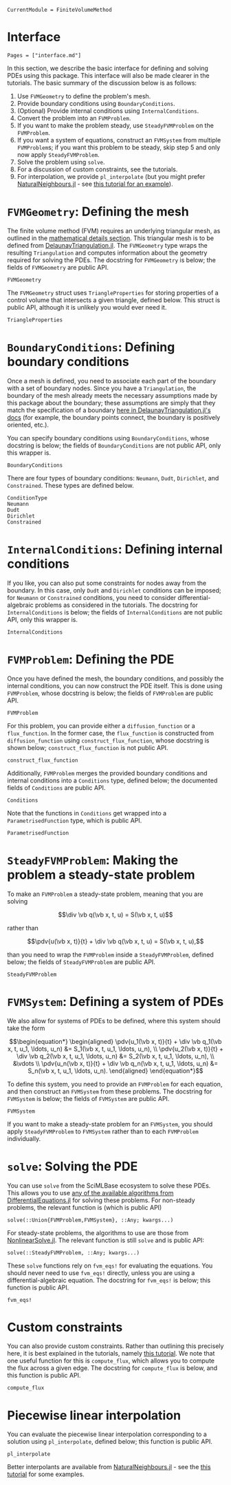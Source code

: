 ```@meta
CurrentModule = FiniteVolumeMethod
```

# Interface 

```@contents 
Pages = ["interface.md"]
```

In this section, we describe the basic interface for defining and solving PDEs using this package. This interface will also be made clearer in the tutorials. The basic summary of the discussion below is as follows:

1. Use `FVMGeometry` to define the problem's mesh.
2. Provide boundary conditions using `BoundaryConditions`.
3. (Optional) Provide internal conditions using `InternalConditions`.
4. Convert the problem into an `FVMProblem`.
5. If you want to make the problem steady, use `SteadyFVMProblem` on the `FVMProblem`.
6. If you want a system of equations, construct an `FVMSystem` from multiple `FVMProblem`s; if you want this problem to be steady, skip step 5 and only now apply `SteadyFVMProblem`.
7. Solve the problem using `solve`.
8. For a discussion of custom constraints, see the tutorials.
9. For interpolation, we provide `pl_interpolate` (but you might prefer [NaturalNeighbours.jl](https://github.com/DanielVandH/NaturalNeighbours.jl) - see [this tutorial for an example](tutorials/piecewise_linear_and_natural_neighbour_interpolation_for_an_advection_diffusion_equation.md)).

# `FVMGeometry`: Defining the mesh 

The finite volume method (FVM) requires an underlying triangular mesh, as outlined in the [mathematical details section](math.md). This triangular mesh is to be defined from [DelaunayTriangulation.jl](https://github.com/JuliaGeometry/DelaunayTriangulation.jl). The `FVMGeometry` type wraps the resulting `Triangulation` and computes information about the geometry required for solving the PDEs. The docstring for `FVMGeometry` is below; the fields of `FVMGeometry` are public API. 

```@docs
FVMGeometry
```

The `FVMGeometry` struct uses `TriangleProperties` for storing properties of a control volume that intersects a given triangle, defined below. This struct is 
public API, although it is unlikely you would ever need it. 

```@docs
TriangleProperties
```

# `BoundaryConditions`: Defining boundary conditions

Once a mesh is defined, you need to associate each part of the boundary with a set of boundary nodes. Since you have a `Triangulation`, the boundary of the mesh already meets the necessary assumptions made by this package about the boundary; these assumptions are simply that they match the specification of a boundary [here in DelaunayTriangulation.jl's docs](https://juliageometry.github.io/DelaunayTriangulation.jl/dev/manual/boundaries/) (for example, the boundary points connect, the boundary is positively oriented, etc.).

You can specify boundary conditions using `BoundaryConditions`, whose docstring is below; the fields of `BoundaryConditions` are not public API, only this wrapper is.

```@docs
BoundaryConditions
```

There are four types of boundary conditions: `Neumann`, `Dudt`, `Dirichlet`, and `Constrained`. These types are defined below.

```@docs
ConditionType 
Neumann 
Dudt
Dirichlet 
Constrained
```

# `InternalConditions`: Defining internal conditions

If you like, you can also put some constraints for nodes away from the boundary. In this case, only `Dudt` and `Dirichlet` conditions can be imposed; for `Neumann` or `Constrained` conditions, you need to consider differential-algebraic problems as considered in the tutorials. The docstring for `InternalConditions` is below; the fields of `InternalConditions` are not public API, only this wrapper is.

```@docs
InternalConditions
```

# `FVMProblem`: Defining the PDE

Once you have defined the mesh, the boundary conditions, and possibly the internal conditions, you can now construct the PDE itself. This is done using `FVMProblem`, whose docstring is below; the fields of `FVMProblem` are public API.

```@docs
FVMProblem 
```

For this problem, you can provide either a `diffusion_function` or a `flux_function`. In the former case, the `flux_function` is constructed from `diffusion_function` using `construct_flux_function`, whose docstring is shown below; `construct_flux_function` is not public API.

```@docs
construct_flux_function
```

Additionally, `FVMProblem` merges the provided boundary conditions and internal conditions into a `Conditions` type, defined below; the documented fields of `Conditions` are public API.

```@docs
Conditions
```

Note that the functions in `Conditions` get wrapped into a `ParametrisedFunction` type, which is public API.

```@docs
ParametrisedFunction
```

# `SteadyFVMProblem`: Making the problem a steady-state problem

To make an `FVMProblem` a steady-state problem, meaning that you are solving

```math
\div \vb q(\vb x, t, u) = S(\vb x, t, u)
```

rather than

```math
\pdv{u(\vb x, t)}{t} + \div \vb q(\vb x, t, u) = S(\vb x, t, u),
```

than you need to wrap the `FVMProblem` inside a `SteadyFVMProblem`, defined below; the fields of `SteadyFVMProblem` are public API.

```@docs
SteadyFVMProblem
```

# `FVMSystem`: Defining a system of PDEs

We also allow for systems of PDEs to be defined, where this system should take the form

```math
\begin{equation*}
\begin{aligned}
\pdv{u_1(\vb x, t)}{t} + \div \vb q_1(\vb x, t, u_1, \ldots, u_n) &= S_1(\vb x, t, u_1, \ldots, u_n), \\
\pdv{u_2(\vb x, t)}{t} + \div \vb q_2(\vb x, t, u_1, \ldots, u_n) &= S_2(\vb x, t, u_1, \ldots, u_n), \\
&\vdots \\
\pdv{u_n(\vb x, t)}{t} + \div \vb q_n(\vb x, t, u_1, \ldots, u_n) &= S_n(\vb x, t, u_1, \ldots, u_n).
\end{aligned}
\end{equation*}
```

To define this system, you need to provide an `FVMProblem` for each equation, and then construct an `FVMSystem` from these problems. The docstring for `FVMSystem` is below; the fields of `FVMSystem` are public API.

```@docs
FVMSystem
```

If you want to make a steady-state problem for an `FVMSystem`, you should apply `SteadyFVMProblem` to `FVMSystem` rather than to each `FVMProblem` individually.

# `solve`: Solving the PDE

You can use `solve` from the SciMLBase ecosystem to solve these PDEs. This allows you to use [any of the available algorithms from DifferentialEquations.jl](https://docs.sciml.ai/DiffEqDocs/stable/solvers/ode_solve/) for solving these problems. For non-steady problems, the relevant function is (which is public API)

```@docs
solve(::Union{FVMProblem,FVMSystem}, ::Any; kwargs...)
```

For steady-state problems, the algorithms to use are those from [NonlinearSolve.jl](https://docs.sciml.ai/NonlinearSolve/stable/). The relevant function is still `solve` and is public API:

```@docs
solve(::SteadyFVMProblem, ::Any; kwargs...)
```

These `solve` functions rely on `fvm_eqs!` for evaluating the equations. You should never need to use `fvm_eqs!` directly, unless you are using a differential-algebraic equation. The docstring for `fvm_eqs!` is below; this function is public API.

```@docs
fvm_eqs!
```

# Custom constraints 

You can also provide custom constraints. Rather than outlining this precisely here, it is best explained in the tutorials, namely [this tutorial](tutorials/solving_mazes_with_laplaces_equation.md). We note that one useful function for this is `compute_flux`, which allows you to compute the flux across a given edge. The docstring for `compute_flux` is below, and this function is public API.

```@docs
compute_flux
```


# Piecewise linear interpolation

You can evaluate the piecewise linear interpolation corresponding to a solution using `pl_interpolate`, defined below; this function is public API.

```@docs
pl_interpolate
```

Better interpolants are available from [NaturalNeighbours.jl](https://github.com/DanielVandH/NaturalNeighbours.jl) - see the [this tutorial](tutorials/piecewise_linear_and_natural_neighbour_interpolation_for_an_advection_diffusion_equation.md) for some examples.